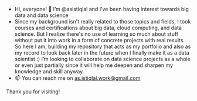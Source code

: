 - Hi, everyone! 👋 I’m @asistiqlal and I’ve been having interest towards big data and data science
- Since my background isn't really related to those topics and fields, I took courses and certifications about big data, cloud computing, and data science. But I realize there's no use of learning so much about stuff without put it into work in a form of concrete projects with real results. So here I am, building my repository that acts as my portfolio and also as my record to look back later in the future when I finally make it as a data scientist :)
I’m looking to collaborate on data science projects as a whole or even just partially since it will help me deepen and sharpen my knowledge and skill anyway.
- 📫 You can reach me on as.istiqlal.work@gmail.com

Thank you for visiting!

<!---
asistiqlal/asistiqlal is a ✨ special ✨ repository because its `README.md` (this file) appears on your GitHub profile.
You can click the Preview link to take a look at your changes.
--->

